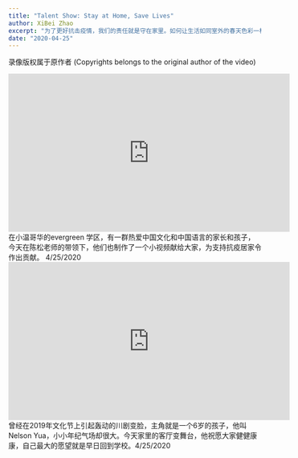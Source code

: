```yaml
---
title: "Talent Show: Stay at Home, Save Lives"
author: XiBei Zhao
excerpt: "为了更好抗击疫情，我们的责任就是守在家里。如何让生活如同室外的春天色彩一样绚烂多姿，想起了藏龙卧虎的社区家庭。我们何不搞一个Cloud Talent Show呢，无论是大人还是孩子，都可以拿出自己的擅长的东西，可以是歌舞，戏曲，乐器，也可以是厨艺，手工，庭院，甚至是赋诗品酒。娱乐自己的同时，把满满的正能量传播出去，感染到更多的人。"
date: "2020-04-25"
---
```

录像版权属于原作者 (Copyrights belongs to the original author of the video)

<iframe width="560" height="315" src="https://www.youtube.com/embed/_diSiw1VaZo" frameborder="0" allow="accelerometer; autoplay; encrypted-media; gyroscope; picture-in-picture" allowfullscreen></iframe>
在小温哥华的evergreen 学区，有一群热爱中国文化和中国语言的家长和孩子，今天在陈松老师的带领下，他们也制作了一个小视频献给大家，为支持抗疫居家令作出贡献。 4/25/2020

<iframe width="560" height="315" src="https://www.youtube.com/embed/3Qcoa8Fq6dA" frameborder="0" allow="accelerometer; autoplay; encrypted-media; gyroscope; picture-in-picture" allowfullscreen></iframe>
曾经在2019年文化节上引起轰动的川剧变脸，主角就是一个6岁的孩子，他叫Nelson Yua，小小年纪气场却很大。今天家里的客厅变舞台，他祝愿大家健健康康，自己最大的愿望就是早日回到学校。4/25/2020
